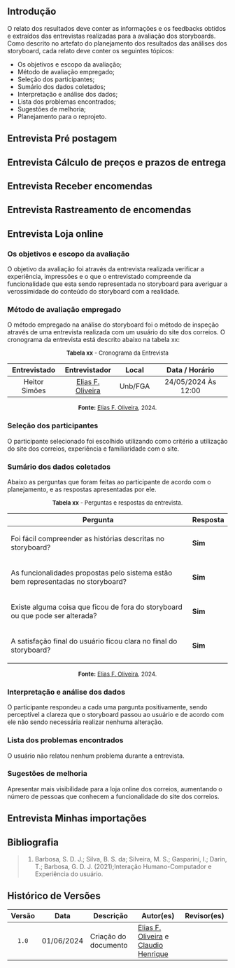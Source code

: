 ## Introdução

O relato dos resultados deve conter as informações e os feedbacks obtidos e extraídos das entrevistas realizadas para a avaliação dos storyboards. Como descrito no artefato do planejamento dos resultados das análises dos storyboard, cada relato deve conter os seguintes tópicos:

- Os objetivos e escopo da avaliação;
- Método de avaliação empregado;
- Seleção dos participantes;
- Sumário dos dados coletados;
- Interpretação e análise dos dados;
- Lista dos problemas encontrados;
- Sugestões de melhoria;
- Planejamento para o reprojeto.

## Entrevista Pré postagem

## Entrevista Cálculo de preços e prazos de entrega

## Entrevista Receber encomendas

## Entrevista Rastreamento de encomendas


<!-- Início Loja Online -->

## Entrevista Loja online

### Os objetivos e escopo da avaliação
O objetivo da avaliação foi através da entrevista realizada verificar a experiência, impressões e o que o entrevistado compreende da funcionalidade que esta sendo representada no storyboard para averiguar a verossimidade do conteúdo do storyboard com a realidade.

### Método de avaliação empregado
O método empregado na análise do storyboard foi o método de inspeção através de uma entrevista realizada com um usuário do site dos correios. O cronograma da entrevista está descrito abaixo na tabela xx:

<center>

<font size="2"><p style="text-align: center">**Tabela xx** - Cronograma da Entrevista</p></font>

| Entrevistado | Entrevistador | Local | Data / Horário |
|:--:|:--:|:--:|:--:|
| Heitor Simões | [Elias F. Oliveira][EliasGH] | Unb/FGA | 24/05/2024 Às 12:00 |

<font size="2"><p style="text-align: center">**Fonte:** [Elias F. Oliveira][EliasGH], 2024.</p></font>

</center>

### Seleção dos participantes
O participante selecionado foi escolhido utilizando como critério a utilização do site dos correios, experiência e familiaridade com o site.

### Sumário dos dados coletados

Abaixo as perguntas que foram feitas ao participante de acordo com o planejamento, e as respostas apresentadas por ele.

<center>

<font size="2"><p style="text-align: center">**Tabela xx** - Perguntas e respostas da entrevista.</p></font>

|Pergunta | Resposta |
|-|-|
| <p>Foi fácil compreender as histórias descritas no storyboard?</p> | **Sim**  |
| <p> As funcionalidades propostas pelo sistema estão bem representadas no storyboard?</p> | **Sim** |
| <p> Existe alguma coisa que ficou de fora do storyboard ou que pode ser alterada? </p> | **Sim** |
| <p> A satisfação final do usuário ficou clara no final do storyboard? </p> | **Sim** |


<font size="2"><p style="text-align: center">**Fonte:** [Elias F. Oliveira][EliasGH], 2024.</p></font>

</center>

### Interpretação e análise dos dados
O participante respondeu a cada uma pargunta positivamente, sendo perceptível a clareza que o storyboard passou ao usuário e de acordo com ele não sendo necessária realizar nenhuma alteração.

### Lista dos problemas encontrados
O usuário não relatou nenhum problema durante a entrevista.

### Sugestões de melhoria
Apresentar mais visibilidade para a loja online dos correios, aumentando o número de pessoas que conhecem a funcionalidade do site dos correios.

<!-- Fim Análise Loja Online -->

## Entrevista Minhas importações

## Bibliografia
> 1. Barbosa, S. D. J.; Silva, B. S. da; Silveira, M. S.; Gasparini, I.; Darin, T.; Barbosa, G. D. J. (2021);Interação Humano-Computador e Experiência do usuário.

## Histórico de Versões

| Versão | Data | Descrição | Autor(es) | Revisor(es) |
| :----: | :--: | --------- | ----------- | ------ |
| `1.0`  | 01/06/2024 | Criação do documento |[Elias F. Oliveira][EliasGH] e [Claudio Henrique][ClaudioGH] | |

[ClaudioGH]: https://github.com/claudiohsc
[EliasGH]: https://github.com/EliasOliver21
[GabrielBGH]: https://github.com/Bertolazi
[GabrielFGH]: https://github.com/MMcLovin
[PabloGH]: https://github.com/pabloheika
[RicardoGH]: https://www.github.com/avmricardo